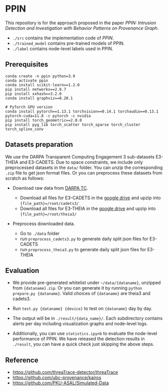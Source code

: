 # PPIN
This repository is for the approach proposed in the paper *PPIN: Intrusion Detection and Investigation with Behavior Patterns on Provenance Graph*.

- `./src` contains the implementation code of *PPIN*.
- `./trained_model` contains pre-trained models of PPIN.
- `./label` contains node-level labels used in PPIN.

## Prerequisites
```
conda create -n ppin python=3.9
conda activate ppin
conda install scikit-learn==1.2.0
pip install networkx==2.8.7
pip install xxhash==3.2.0
conda install graphviz==0.20.1

# PyTorch GPU version
conda install pytorch==1.13.1 torchvision==0.14.1 torchaudio==0.13.1 pytorch-cuda=11.8 -c pytorch -c nvidia
pip install torch_geometric==2.0.0
pip install pyg_lib torch_scatter torch_sparse torch_cluster torch_spline_conv

```

## Datasets preparation
We use the DARPA Transparent Computing Engagement 3 sub-datasets E3-THEIA and E3-CADETS. Due to space constraints, we include only preprocessed datasets in the `data/` folder. You can unzip the corresponding `.zip` file to get json format files. Or you can preprocess these datasets from scratch as follows:
- Download raw data from [DARPA TC](https://github.com/darpa-i2o/Transparent-Computing).
    - Download all files for E3-CADETS in the [google drive](https://drive.google.com/drive/folders/179uDuz62Aw61Ehft6MoJCpPeBEz16VFy) and upzip into `{file_path}=/root/cadets3/`
    - Download all files for E3-THEIA in the [google drive](https://drive.google.com/drive/folders/1AWXy7GFGJWeJPGzvkT935kTfwBYzjhfC) and upzip into `{file_path}=/root/theia3/`

- Preprocess downloaded data.
    - Go to `./data` folder
    - run `preprocess_cadets3.py` to generate daily split json files for E3-CADETS
    - run `preprocess_theia3.py` to generate daily split json files for E3-THEIA

## Evaluation
- We provide pre-generated whitelist under `~/data/{dataname}`, unzipped from `{dataname}.zip`. Or you can generate it by running `python prepare.py {dataname}`. Valid choices of `{dataname}` are theia3 and cadets3.

- Run `test.py {dataname} {device}` to test on `{dataname}` day by day.

- The output will be in `./result/{data_name}/`. Each subdirectory contains alerts per day including visualization graphs and node-level logs.

- Additionally, you can use `statistics.ipynb` to evaluate the node-level performance of PPIN. We have released the detection results in `./result`, you can have a quick check just skipping the above steps.

## Reference
- https://github.com/threaTrace-detector/threaTrace
- https://github.com/ubc-provenance/kairos
- https://github.com/PKU-ASAL/Simulated-Data